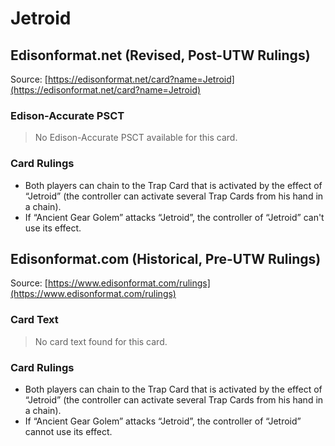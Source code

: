 # Jetroid

## Edisonformat.net (Revised, Post-UTW Rulings)

Source: [https://edisonformat.net/card?name=Jetroid](https://edisonformat.net/card?name=Jetroid)

### Edison-Accurate PSCT

> No Edison-Accurate PSCT available for this card.

### Card Rulings

*   Both players can chain to the Trap Card that is activated by the effect of “Jetroid” (the controller can activate several Trap Cards from his hand in a chain).
*   If “Ancient Gear Golem” attacks “Jetroid”, the controller of “Jetroid” can't use its effect.


## Edisonformat.com (Historical, Pre-UTW Rulings)

Source: [https://www.edisonformat.com/rulings](https://www.edisonformat.com/rulings)

### Card Text

> No card text found for this card.

### Card Rulings

*   Both players can chain to the Trap Card that is activated by the effect of “Jetroid” (the controller can activate several Trap Cards from his hand in a chain).
*   If “Ancient Gear Golem” attacks “Jetroid”, the controller of “Jetroid” cannot use its effect.


